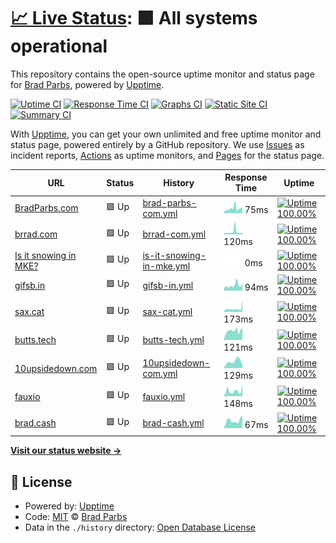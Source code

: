 # [📈 Live Status](https://bradp.github.io/uptime): <!--live status--> **🟩 All systems operational**

This repository contains the open-source uptime monitor and status page for [Brad Parbs](https://brad.party), powered by [Upptime](https://github.com/upptime/upptime).

[![Uptime CI](https://github.com/koj-co/upptime/workflows/Uptime%20CI/badge.svg)](https://github.com/koj-co/upptime/actions?query=workflow%3A%22Uptime+CI%22)
[![Response Time CI](https://github.com/koj-co/upptime/workflows/Response%20Time%20CI/badge.svg)](https://github.com/koj-co/upptime/actions?query=workflow%3A%22Response+Time+CI%22)
[![Graphs CI](https://github.com/koj-co/upptime/workflows/Graphs%20CI/badge.svg)](https://github.com/koj-co/upptime/actions?query=workflow%3A%22Graphs+CI%22)
[![Static Site CI](https://github.com/koj-co/upptime/workflows/Static%20Site%20CI/badge.svg)](https://github.com/koj-co/upptime/actions?query=workflow%3A%22Static+Site+CI%22)
[![Summary CI](https://github.com/koj-co/upptime/workflows/Summary%20CI/badge.svg)](https://github.com/koj-co/upptime/actions?query=workflow%3A%22Summary+CI%22)

With [Upptime](https://upptime.js.org), you can get your own unlimited and free uptime monitor and status page, powered entirely by a GitHub repository. We use [Issues](https://github.com/bradp/uptime/issues) as incident reports, [Actions](https://github.com/bradp/uptime/actions) as uptime monitors, and [Pages](https://bradp.github.io/uptime) for the status page.

<!--start: status pages-->
<!-- This summary is generated by Upptime (https://github.com/upptime/upptime) -->
<!-- Do not edit this manually, your changes will be overwritten -->

| URL                                                         | Status | History                                                                                                     | Response Time                                                                           | Uptime                                                                                                                                                                                                                             |
| ----------------------------------------------------------- | ------ | ----------------------------------------------------------------------------------------------------------- | --------------------------------------------------------------------------------------- | ---------------------------------------------------------------------------------------------------------------------------------------------------------------------------------------------------------------------------------- |
| [BradParbs.com](https://bradparbs.com)                      | 🟩 Up  | [brad-parbs-com.yml](https://github.com/bradp/uptime/commits/master/history/brad-parbs-com.yml)             | <img alt="Response time graph" src="./graphs/brad-parbs-com.png" height="20"> 75ms      | [![Uptime 100.00%](https://img.shields.io/endpoint?url=https%3A%2F%2Fraw.githubusercontent.com%2Fbradp%2Fuptime%2Fmaster%2Fapi%2Fbrad-parbs-com%2Fuptime.json)](https://bradp.github.io/uptime/history/brad-parbs-com)             |
| [brrad.com](https://brrad.com/w)                            | 🟩 Up  | [brrad-com.yml](https://github.com/bradp/uptime/commits/master/history/brrad-com.yml)                       | <img alt="Response time graph" src="./graphs/brrad-com.png" height="20"> 120ms          | [![Uptime 100.00%](https://img.shields.io/endpoint?url=https%3A%2F%2Fraw.githubusercontent.com%2Fbradp%2Fuptime%2Fmaster%2Fapi%2Fbrrad-com%2Fuptime.json)](https://bradp.github.io/uptime/history/brrad-com)                       |
| [Is it snowing in MKE?](https://isitsnowinginmilwaukee.com) | 🟩 Up  | [is-it-snowing-in-mke.yml](https://github.com/bradp/uptime/commits/master/history/is-it-snowing-in-mke.yml) | <img alt="Response time graph" src="./graphs/is-it-snowing-in-mke.png" height="20"> 0ms | [![Uptime 100.00%](https://img.shields.io/endpoint?url=https%3A%2F%2Fraw.githubusercontent.com%2Fbradp%2Fuptime%2Fmaster%2Fapi%2Fis-it-snowing-in-mke%2Fuptime.json)](https://bradp.github.io/uptime/history/is-it-snowing-in-mke) |
| [gifsb.in](https://gifsb.in)                                | 🟩 Up  | [gifsb-in.yml](https://github.com/bradp/uptime/commits/master/history/gifsb-in.yml)                         | <img alt="Response time graph" src="./graphs/gifsb-in.png" height="20"> 94ms            | [![Uptime 100.00%](https://img.shields.io/endpoint?url=https%3A%2F%2Fraw.githubusercontent.com%2Fbradp%2Fuptime%2Fmaster%2Fapi%2Fgifsb-in%2Fuptime.json)](https://bradp.github.io/uptime/history/gifsb-in)                         |
| [sax.cat](https://sax.cat)                                  | 🟩 Up  | [sax-cat.yml](https://github.com/bradp/uptime/commits/master/history/sax-cat.yml)                           | <img alt="Response time graph" src="./graphs/sax-cat.png" height="20"> 173ms            | [![Uptime 100.00%](https://img.shields.io/endpoint?url=https%3A%2F%2Fraw.githubusercontent.com%2Fbradp%2Fuptime%2Fmaster%2Fapi%2Fsax-cat%2Fuptime.json)](https://bradp.github.io/uptime/history/sax-cat)                           |
| [butts.tech](https://butts.tech)                            | 🟩 Up  | [butts-tech.yml](https://github.com/bradp/uptime/commits/master/history/butts-tech.yml)                     | <img alt="Response time graph" src="./graphs/butts-tech.png" height="20"> 121ms         | [![Uptime 100.00%](https://img.shields.io/endpoint?url=https%3A%2F%2Fraw.githubusercontent.com%2Fbradp%2Fuptime%2Fmaster%2Fapi%2Fbutts-tech%2Fuptime.json)](https://bradp.github.io/uptime/history/butts-tech)                     |
| [10upsidedown.com](https://10upsidedown.com)                | 🟩 Up  | [10upsidedown-com.yml](https://github.com/bradp/uptime/commits/master/history/10upsidedown-com.yml)         | <img alt="Response time graph" src="./graphs/10upsidedown-com.png" height="20"> 129ms   | [![Uptime 100.00%](https://img.shields.io/endpoint?url=https%3A%2F%2Fraw.githubusercontent.com%2Fbradp%2Fuptime%2Fmaster%2Fapi%2F10upsidedown-com%2Fuptime.json)](https://bradp.github.io/uptime/history/10upsidedown-com)         |
| [fauxio](https://faux.io)                                   | 🟩 Up  | [fauxio.yml](https://github.com/bradp/uptime/commits/master/history/fauxio.yml)                             | <img alt="Response time graph" src="./graphs/fauxio.png" height="20"> 148ms             | [![Uptime 100.00%](https://img.shields.io/endpoint?url=https%3A%2F%2Fraw.githubusercontent.com%2Fbradp%2Fuptime%2Fmaster%2Fapi%2Ffauxio%2Fuptime.json)](https://bradp.github.io/uptime/history/fauxio)                             |
| [brad.cash](https://brad.cash)                              | 🟩 Up  | [brad-cash.yml](https://github.com/bradp/uptime/commits/master/history/brad-cash.yml)                       | <img alt="Response time graph" src="./graphs/brad-cash.png" height="20"> 67ms           | [![Uptime 100.00%](https://img.shields.io/endpoint?url=https%3A%2F%2Fraw.githubusercontent.com%2Fbradp%2Fuptime%2Fmaster%2Fapi%2Fbrad-cash%2Fuptime.json)](https://bradp.github.io/uptime/history/brad-cash)                       |

<!--end: status pages-->

[**Visit our status website →**](https://bradp.github.io/uptime)

## 📄 License

- Powered by: [Upptime](https://github.com/upptime/upptime)
- Code: [MIT](./LICENSE) © [Brad Parbs](https://brad.party)
- Data in the `./history` directory: [Open Database License](https://opendatacommons.org/licenses/odbl/1-0/)
